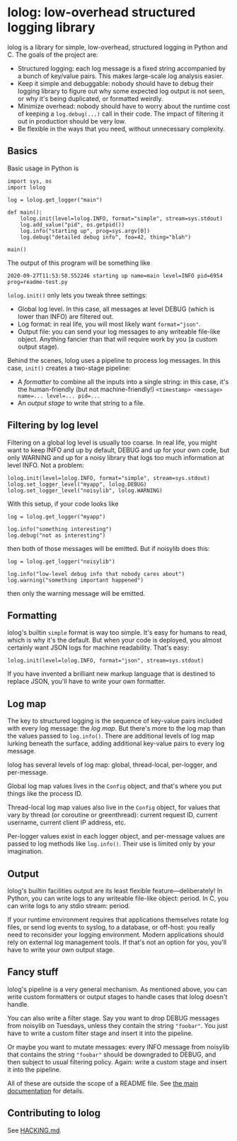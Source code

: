 # lolog: low-overhead structured logging library

lolog is a library for simple, low-overhead, structured logging in Python and C.
The goals of the project are:

  * Structured logging:
    each log message is a fixed string accompanied by a bunch of key/value pairs.
    This makes large-scale log analysis easier.
  * Keep it simple and debuggable:
    nobody should have to debug their logging library to figure out why
    some expected log output is not seen,
    or why it's being duplicated, or formatted weirdly.
  * Minimize overhead:
    nobody should have to worry about the runtime cost of keeping
    a `log.debug(...)` call in their code.
    The impact of filtering it out in production should be very low.
  * Be flexible in the ways that you need, without unnecessary complexity.

## Basics

Basic usage in Python is

    import sys, os
    import lolog

    log = lolog.get_logger("main")

    def main():
        lolog.init(level=lolog.INFO, format="simple", stream=sys.stdout)
        log.add_value("pid", os.getpid())
        log.info("starting up", prog=sys.argv[0])
        log.debug("detailed debug info", foo=42, thing="blah")

    main()

The output of this program will be something like

    2020-09-27T11:53:50.552246 starting up name=main level=INFO pid=6954 prog=readme-test.py

`lolog.init()` only lets you tweak three settings:

  * Global log level.
    In this case, all messages at level DEBUG (which is lower than INFO) are filtered out.
  * Log format: in real life, you will most likely want `format="json"`.
  * Output file: you can send your log messages to any writeable file-like object.
    Anything fancier than that will require work by you (a custom output stage).

Behind the scenes, lolog uses a pipeline to process log messages.
In this case, `init()` creates a two-stage pipeline:

  * A _formatter_ to combine all the inputs into a single string:
    in this case, it's the human-friendly (but not machine-friendly!)
    `<timestamp> <message> name=... level=... pid=...`
  * An _output stage_ to write that string to a file.

## Filtering by log level

Filtering on a global log level is usually too coarse.
In real life, you might want to keep INFO and up by default,
DEBUG and up for your own code,
but only WARNING and up for a noisy library that logs too much information at level INFO.
Not a problem:

    lolog.init(level=lolog.INFO, format="simple", stream=sys.stdout)
    lolog.set_logger_level("myapp", lolog.DEBUG)
    lolog.set_logger_level("noisylib", lolog.WARNING)

With this setup, if your code looks like

    log = lolog.get_logger("myapp")

    log.info("something interesting")
    log.debug("not as interesting")

then both of those messages will be emitted.
But if noisylib does this:

    log = lolog.get_logger("noisylib")

    log.info("low-level debug info that nobody cares about")
    log.warning("something important happened")

then only the warning message will be emitted.

## Formatting

lolog's builtin `simple` format is way too simple.
It's easy for humans to read, which is why it's the default.
But when your code is deployed, you almost certainly want JSON logs for machine readability.
That's easy:

    lolog.init(level=lolog.INFO, format="json", stream=sys.stdout)

If you have invented a brilliant new markup language that is destined to replace JSON,
you'll have to write your own formatter.

## Log map

The key to structured logging is the sequence of
key-value pairs included with every log message: the _log map_.
But there's more to the log map than the values passed to `log.info()`.
There are additional levels of log map lurking beneath the surface,
adding additional key-value pairs to every log message.

lolog has several levels of log map: global, thread-local, per-logger, and per-message.

Global log map values lives in the `Config` object,
and that's where you put things like the process ID.

Thread-local log map values also live in the `Config` object,
for values that vary by thread (or coroutine or greenthread):
current request ID, current username, current client IP address, etc.

Per-logger values exist in each logger object,
and per-message values are passed to log methods like `log.info()`.
Their use is limited only by your imagination.

## Output

lolog's builtin facilities output are its least flexible feature—deliberately!
In Python, you can write logs to any writeable file-like object: period.
In C, you can write logs to any stdio stream: period.

If your runtime environment requires that applications themselves
rotate log files, or send log events to syslog, to a database, or off-host:
you really need to reconsider your logging environment.
Modern applications should rely on external log management tools.
If that's not an option for you, you'll have to write your own output stage.

## Fancy stuff

lolog's pipeline is a very general mechanism.
As mentioned above, you can write custom formatters or output stages
to handle cases that lolog doesn't handle.

You can also write a filter stage.
Say you want to drop DEBUG messages from noisylib on Tuesdays,
unless they contain the string `"foobar"`.
You just have to write a custom filter stage and insert it into the pipeline.

Or maybe you want to mutate messages:
every INFO message from noisylib that contains the string `"foobar"` should be downgraded to DEBUG,
and then subject to usual filtering policy.
Again: write a custom stage and insert it into the pipeline.

All of these are outside the scope of a README file.
See [the main documentation](https://lolog.readthedocs.io/en/latest/) for details.

## Contributing to lolog

See [HACKING.md](HACKING.md).
